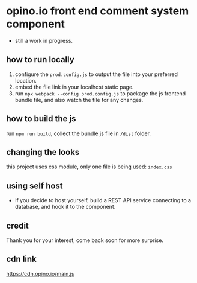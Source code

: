 # opino.io front end comment system component

- still a work in progress.

## how to run locally
1. configure the `prod.config.js` to output the file into your preferred location.
2. embed the file link in your localhost static page.
3. run `npx webpack --config prod.config.js` to package the js frontend bundle file, and also watch the file for any changes.

## how to build the js
run `npm run build`, collect the bundle js file in `/dist` folder.

## changing the looks
this project uses css module, only one file is being used: `index.css`

## using self host
- if you decide to host yourself, build a REST API service connecting to a database, and hook it to the component.


## credit
Thank you for your interest, come back soon for more surprise.


## cdn link
https://cdn.opino.io/main.js